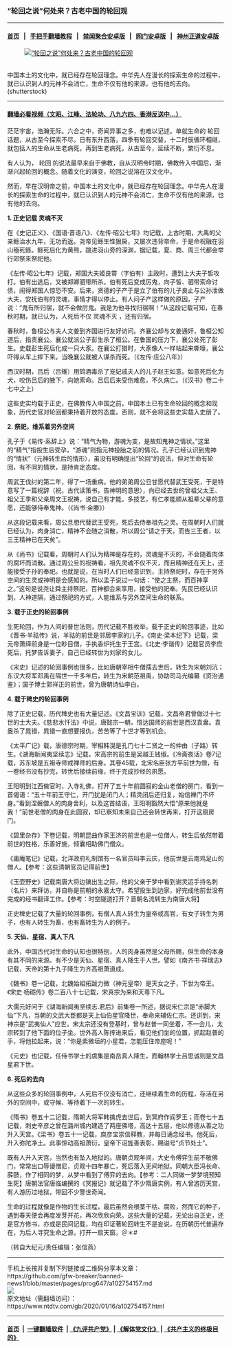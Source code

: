 ### “轮回之说”何处来？古老中国的轮回观
------------------------

#### [首页](https://github.com/gfw-breaker/banned-news1/blob/master/README.md) &nbsp;&nbsp;|&nbsp;&nbsp; [手把手翻墙教程](https://github.com/gfw-breaker/guides/wiki) &nbsp;&nbsp;|&nbsp;&nbsp; [禁闻聚合安卓版](https://github.com/gfw-breaker/bn-android) &nbsp;&nbsp;|&nbsp;&nbsp; [网门安卓版](https://github.com/oGate2/oGate) &nbsp;&nbsp;|&nbsp;&nbsp; [神州正道安卓版](https://github.com/SzzdOgate/update) 



<div><div class="featured_image">
 <a href="https://i.ntdtv.com/assets/uploads/2020/01/2020-01-11_221943.jpg" target="_blank">
  <figure>
   <img alt="“轮回之说”何处来？古老中国的轮回观" src="https://i.ntdtv.com/assets/uploads/2020/01/2020-01-11_221943-800x450.jpg"/>
  </figure><br/>
 </a>
 <span class="caption">
  中国本土的文化中，就已经存在轮回理念。中华先人在漫长的探索生命的过程中，就已认识到人的元神不会消亡，生命不仅有他的来源，也有他的去向。(shutterstock)
 </span>
</div>
</div><hr/>

#### [翻墙必看视频（文昭、江峰、法轮功、八九六四、香港反送中...）](http://167.172.214.107/home.html)

<div><div class="post_content" itemprop="articleBody">
 <p>
  茫茫宇宙，浩瀚无际。六合之中，奇闻异事之多，也难以记述。单就生命的
  <ok href="https://www.ntdtv.com/gb/轮回.htm">
   轮回
  </ok>
  话题，从古至今探索不尽。日有东升西落，四季有轮回交替，十二时辰循环相继，就包括人的生命从生老病死，再到生老病死，从古至今，延续不断，繁衍不息。
 </p>
 <p>
  有人认为，
  <ok href="https://www.ntdtv.com/gb/轮回.htm">
   轮回
  </ok>
  的说法最早来自于佛教，自从汉明帝时期，佛教传入中国后，渐渐兴起轮回的概念。随着文化的演变，轮回之说溶在汉文化中。
 </p>
 <p>
  然而，早在汉明帝之前，中国本土的文化中，就已经存在轮回理念。中华先人在漫长的探索生命的过程中，就已认识到人的元神不会消亡，生命不仅有他的来源，也有他的去向。
 </p>
 <p>
  <strong>
   1. 正史记载
   <ok href="https://www.ntdtv.com/gb/灵魂不灭.htm">
    灵魂不灭
   </ok>
  </strong>
 </p>
 <p>
  在《史记正义》、《国语·晋语八》、《左传·昭公七年》均记载，上古时期，大禹的父亲鲧治水九年，无功而返。尧帝见鲧生性狠戾，又屡次违背帝命，于是命祝融在羽山殛死鲧。鲧死后化为黄熊，跳进羽山旁的深渊，据记载，夏、商、周三代都会举行郊祭来祭祀他。
 </p>
 <p>
  《左传·昭公七年》记载，郑国大夫姬良霄（字伯有）主政时，遭到上大夫子皙攻打。伯有出逃后，又被郑卿驷带所杀。伯有死后变成厉鬼，向子皙、驷带索命讨债，闹得郑国人惊恐不安。后来，贤德的子产于是立了伯有的儿子良止与公孙泄做大夫，安抚伯有的灵魂，事情才得以停止。有人问子产这样做的原因，子产说：“鬼有所归宿，就不会做厉鬼。我是为他寻找归宿啊！”从这段记载可知，在春秋时期，就已认为，人死后不仅
  <ok href="https://www.ntdtv.com/gb/灵魂不灭.htm">
   灵魂不灭
  </ok>
  ，还有归宿。
 </p>
 <p>
  春秋时，鲁桓公与夫人文姜到齐国进行友好访问。齐襄公却与文姜通奸，鲁桓公知道后，指责襄公。襄公就派公子彭生杀了桓公。在鲁国的压力下，襄公处死了彭生。史载彭生死后化成一只大豕。在襄公打猎时，大豕像人一样站起来嘶嚎，襄公吓得从车上摔下来。当晚襄公就被人谋杀而死。（《左传·庄公八年》）
 </p>
 <p>
  西汉时期，吕后（吕雉）用鸩酒毒杀了宠妃戚夫人的儿子赵王如意。如意死后化为犬，咬伤吕后的腋下，向她索命。吕后后来受伤难愈，不久病亡。（《汉书》卷二十七中之上）
 </p>
 <p>
  这些史实均载于正史，在佛教传入中国之前，中国本土已有生命轮回的概念和现象，历代史官对轮回都秉持着开放的态度。否则，就不会将这些史实载入史册了。
 </p>
 <p>
  <strong>
   2. 祭祀，维系着另外空间
  </strong>
 </p>
 <p>
  孔子于《易传·系辞上》说：“精气为物，游魂为变，是故知鬼神之情状。”这里的“精气”指投生后受孕，“游魂”则指元神投胎之前的情况。孔子已经认识到鬼神的“情状”（元神转生后的情形），虽没有明确提出“轮回”的说法，但对生命有轮回，有不同的情状，是持肯定态度。
 </p>
 <p>
  周武王伐纣的第二年，得了一场重病。他的弟弟周公旦甘愿代替武王受死，于是特意写了一篇祝辞（祝，古代读策书，告神明的意思），向已经去世的曾祖父太王、祖父王季和父亲周文王祝祷，说自己有才能，多技艺，有仁孝能顺从祖辈父辈的意愿，还能够侍奉鬼神。（《尚书·金滕》）
 </p>
 <p>
  从这段记载来看，周公旦想代替武王受死，死后去侍奉祖先之灵。在周朝时人们就已经认为，肉身消亡，精神不会随之消散，所以周公“请之于天，而告三王者，以三王精神已在天矣”。
 </p>
 <p>
  从《尚书》记载看，周朝时人们认为精神是存在的，灵魂是不灭的，不会随着肉体的腐坏而消散。通过周公旦的祝祷看，祖先灵魂不仅不灭，而且精神还在天上，还能接受子孙的奉祀。也就是说，在当时人们已经意识到，主持祭祀时，存在于另外空间的生灵或神明是会感知的。所以孟子说过一句话：“使之主祭，而百神享之。”这句是说尧让舜主持祭祀，百神都会来享用，接受他的祀奉。先民已经认识到，人神道隔，通过祭祀的方式，人能维系与另外空间生命的联系。
 </p>
 <p>
  <strong>
   3. 载于正史的轮回事例
  </strong>
 </p>
 <p>
  生死轮回，作为人间的普世法则，历代记载不胜枚举。载于正史的轮回事迹，比如《晋书·羊祜传》说，羊祜的前世是邻居李家的儿子。《南史·梁本纪下》记载，梁元帝萧绎前身是一位眇目僧，手执香炉托生于王宫。《北史·李谐传》记载官员李庶死后，托梦告诉妻子，自己已经转世为刘家的女儿。
 </p>
 <p>
  《宋史》记述的轮回事例也很多，比如唐朝宰相牛僧孺去世后，转生为宋朝刘沆；东汉大将军邓禹在隔世一千多年后，转生为宋朝范祖禹，协助司马光编纂《资治通鉴》；国子博士郭祥正的前世，曾为唐朝诗仙李白。
 </p>
 <p>
  <strong>
   4. 载于稗史的轮回事例
  </strong>
 </p>
 <p>
  除了正史记载，历代稗史也有大量记述。《文昌宝训》记载，文昌帝君曾做过十七世的士大夫。《慈悲水忏法》中说，唐懿宗一朝，悟达国师的前世是西汉袁盎。袁盎杀了晁错，晁错一直想要报仇，苦苦等了十世才等到机会。
 </p>
 <p>
  《太平广记》载，唐德宗时期，宰相韩滉是孔门七十二贤之一的仲由（子路）转生。《湖海新闻夷坚续志》记载，宋高宗的前生是吴越王钱俶。《冷斋夜话》卷7记载，苏东坡是五祖寺师戒禅师的后身。其卷45载，北宋名臣张方平前世为僧，有一卷经书没有抄完，转世后接续前缘，终于完成抄经的夙愿。
 </p>
 <p>
  王阳明到江西做官时，入寺礼佛，打开了五十年前圆寂的金山老僧的房门，看到一首偈语：“五十年前王守仁，开门犹是闭门人；精灵闭后还归复，始信禅门不坏身。”看到涅磐僧人的肉身舍利，以及这首结语，王阳明豁然大悟“原来他就是我！”前世老僧的肉身在此圆寂，却已察知未来自己还会转世再来，打开这扇房门。
 </p>
 <p>
  《碧里杂存》下卷记载，明朝昆曲作家王济的前世也是一位僧人，转生后依然带着前世的性格，乐善好施，倾囊相助佛门僧众。
 </p>
 <p>
  《庸庵笔记》记载，北洋政府礼制馆有一名官员叫李云庆，他前世是云南鸡足山的僧人。【参考：这些清朝官员记得前世】
 </p>
 <p>
  《玉壶野史》记载南唐大将边镐出生之际，他的父亲于梦中看到谢灵运手持名刺（名片）来拜访，并自称是前朝的永嘉太守。希望投生到边家，好完成他前世没有完成的经书翻译工作。【参考：时空隧道打开？晋朝名流转生为南唐大将】
 </p>
 <p>
  正史稗史记载了大量的轮回事例，有僧人真人转生为皇帝或高官，有女子转生为男子，也有人转生为畜，也有畜转生为人的例子。
 </p>
 <p>
  <strong>
   5. 天仙、星宿、真人下凡
  </strong>
 </p>
 <p>
  此外，中国古代对生命的认知也很特别，人的肉身虽然是父母所赐，但生命的本身有其不同的来源。有不少是天仙、星宿、真人降生于人世。譬如《南齐书·祥瑞志》记载，天帝的第十九子降生为齐高祖萧道成。
 </p>
 <p>
  《魏书》卷一记载，北魏始祖拓跋力微（神元皇帝）是天女之子，下世为帝王。《宋史·杨砺传》卷二百八十七记载，宋真宗为来和天尊下凡。
 </p>
 <p>
  大儒元好问于《湖海新闻夷坚续志.君后》前集卷一所述，据说宋仁宗是“赤脚大仙”下凡，当朝的文武大臣都是天上仙伯星官降世，奉命来辅佐仁宗。还讲到，宋神宗是“武夷仙人”应世。宋太宗还没有登基时，曾与赵普一同坐着，不一会儿，太宗转到了他下面的位子坐。世外高人陈抟进来后，看见他们坐的位置，抓起赵普的手，将他拉起来，说：“你是紫微垣的小星君，怎能压住帝座呢！”
 </p>
 <p>
  《元史》也记载，任侍书学士的虞集是南岳真人降生，而翰林学士吕思诚则是文昌星君下世。
 </p>
 <p>
  <strong>
   6. 死后的去向
  </strong>
 </p>
 <p>
  从这些众多的轮回事例中，人死后不仅没有消亡，还继续着生命的历程，存活在另外的空间中，或守候、等待着下一次的转生。
 </p>
 <p>
  《隋书》卷五十二记载，隋朝大将军韩擒虎去世后，到冥府作阎罗王；而卷七十五记载，刺史辛彦之曾在潞州城内建造了两座佛塔，高达十五层，他以修德从善之功升入天宫。《梁书》卷五十一记载，庾彦宝崇信释教，并每日诵念经书。他死后，升入弥陀净土。此事惊动高祖萧衍，皇帝下诏旌善表彰，赐谥号“贞节处士”。
 </p>
 <p>
  既有人升入天宫，当然也有坠入地狱的。唐朝贞观年间，大史令傅弈生前不敬佛门，常常出口辱谩僧尼，贞观十四年暴亡，死后落入无间地狱。同朝大臣冯长命、薛赜，作了相同的梦，从梦中看到了傅弈的去向。【参考：二人同做一梦梦境预知生死】唐朝法官唐临编撰的《冥报记》就记载了不少隋唐实例，有人曾游历天宫，有人游历过地狱，带回不少警世奇闻。
 </p>
 <p>
  生命的过程就像是作物的生长过程，最后虽然会根茎干枯、腐败，然而它的种子，遇到春天便会再度发芽开花，再次欣欣向荣。这些大量的记载，无论出自正史，还是官方修书，亦或是民间记载，均在印证著轮回转生不是妄说，在历朝历代普遍存在，为后人寻究生命之源，打开一扇天窗。＠＊#
 </p>
 <p>
  （转自大纪元/责任编辑：张信燕）
 </p>
 <div class="single_ad">
 </div>
</div>
</div>
<hr/>
手机上长按并复制下列链接或二维码分享本文章：<br/>
https://github.com/gfw-breaker/banned-news1/blob/master/pages/prog647/a102754157.md <br/>
<a href='https://github.com/gfw-breaker/banned-news1/blob/master/pages/prog647/a102754157.md'><img src='https://github.com/gfw-breaker/banned-news1/blob/master/pages/prog647/a102754157.md.png'/></a> <br/>
原文地址（需翻墙访问）：https://www.ntdtv.com/gb/2020/01/16/a102754157.html


------------------------
#### [首页](https://github.com/gfw-breaker/banned-news1/blob/master/README.md) &nbsp;|&nbsp; [一键翻墙软件](https://github.com/gfw-breaker/nogfw/blob/master/README.md) &nbsp;| [《九评共产党》](https://github.com/gfw-breaker/9ping.md/blob/master/README.md#九评之一评共产党是什么) | [《解体党文化》](https://github.com/gfw-breaker/jtdwh.md/blob/master/README.md) | [《共产主义的终极目的》](https://github.com/gfw-breaker/gczydzjmd.md/blob/master/README.md)


<img src='http://gfw-breaker.win/banned-news/pages/prog647/a102754157.md' width='0px' height='0px'/>